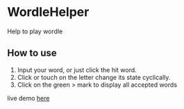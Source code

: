 # WordleHelper
Help to play wordle

## How to use

 1. Input your word, or just click the hit word.
 2. Click or touch on the letter change its state cyclically.
 3. Click on the green > mark to display all accepted words

live demo [here](https://wordleh.netlify.app)